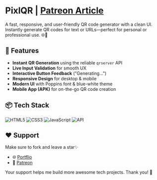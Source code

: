 # PixlQR | [Patreon Article](https://www.patreon.com/posts/pixlqr-qr-130919269)

A fast, responsive, and user-friendly QR code generator with a clean UI. Instantly generate QR codes for text or URLs—perfect for personal or professional use. 🌐📱

## 🚀 Features
- **Instant QR Generation** using the reliable `qrserver` API  
- **Live Input Validation** for smooth UX  
- **Interactive Button Feedback** ("Generating...")  
- **Responsive Design** for desktop & mobile  
- **Modern UI** with Poppins font & blue-white theme  
- **Mobile App (APK)** for on-the-go QR code creation  

## 📦 Tech Stack

![HTML5](https://img.shields.io/badge/html5-%23E34F26.svg?style=for-the-badge&logo=html5&logoColor=white) ![CSS3](https://img.shields.io/badge/css3-%231572B6.svg?style=for-the-badge&logo=css3&logoColor=white) ![JavaScript](https://img.shields.io/badge/javascript-%23323330.svg?style=for-the-badge&logo=javascript&logoColor=%23F7DF1E) ![API](https://img.shields.io/badge/-API-DAF7A6?style=for-the-badge&logo=fastapi)

## ❤️ Support

Make sure to fork and leave a star✨

- 🌐 [Portflio](https://chirrenthen.netlify.app)
- 💖 [Patreon](https://www.patreon.com/c/Chirrenthen)

Your support helps me build more awesome tech projects. Thank you! 🙌

